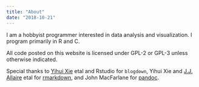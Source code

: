 ```yaml
---
title: "About"
date: "2018-10-21"
---
```


I am a hobbyist programmer interested in data analysis and visualization.  I
program primarily in R and C.

All code posted on this website is licensed under GPL-2 or GPL-3 unless
otherwise indicated.

Special thanks to [Yihui Xie](https://yihui.name/) etal and Rstudio for
`blogdown`, Yihui Xie and [J.J.  Allaire](https://github.com/jjallaire)
etal for [rmarkdown](https://cran.r-project.org/package=rmarkdown), and John
MacFarlane for [pandoc](http://pandoc.org/).

